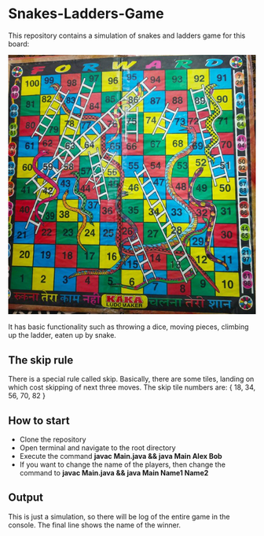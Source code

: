# Snakes-Ladders-Game
This repository contains a simulation of snakes and ladders game for this board: 

![Snakes and Ladders picture](img.jpeg)

It has basic functionality such as throwing a dice, moving pieces, climbing up the ladder, eaten up by snake.

## The skip rule
There is a special rule called skip. Basically, there are some tiles, landing on which cost skipping of next three moves. 
The skip tile numbers are: { 18, 34, 56, 70, 82 }

## How to start
- Clone the repository
- Open terminal and navigate to the root directory
- Execute the command **javac Main.java && java Main Alex Bob**
- If you want to change the name of the players, then change the command to **javac Main.java && java Main Name1 Name2**

## Output 
This is just a simulation, so there will be log of the entire game in the console.
The final line shows the name of the winner.